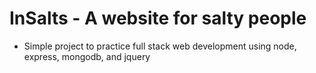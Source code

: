 # InSalts - A website for salty people

- Simple project to practice full stack web development using node, express, mongodb, and jquery
